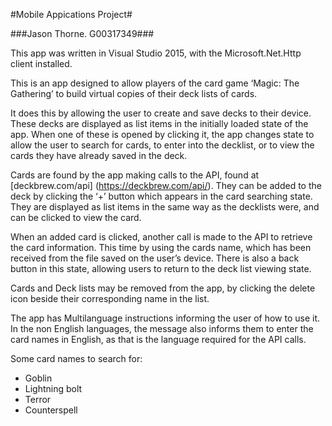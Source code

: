 #Mobile Appications Project#

###Jason Thorne. G00317349###

This app was written in Visual Studio 2015, with the Microsoft.Net.Http client installed.  

This is an app designed to allow players of the card game ‘Magic: The Gathering’ to build virtual copies of their deck lists of cards.

It does this by allowing the user to create and save decks to their device. These decks are displayed as list items in the initially loaded state of the app. When one of these is opened by clicking it, the app changes state to allow the user to search for cards, to enter into the decklist, or to view the cards they have already saved in the deck.

Cards are found by the app making calls to the API, found at [deckbrew.com/api] (https://deckbrew.com/api/). 
They can be added to the deck by clicking the ‘+’ button which appears in the card searching state. They are displayed as list items in the same way as the decklists were, and can be clicked to view the card. 

When an added card is clicked, another call is made to the API to retrieve the card information. This time by using the cards name, which has been received from the file saved on the user’s device. There is also a back button in this state, allowing users to return to the deck list viewing state. 

Cards and Deck lists may be removed from the app, by clicking the delete icon beside their corresponding name in the list. 

The app has Multilanguage instructions informing the user of how to use it. In the non English languages, the message also informs them to enter the card names in English, as that is the language required for the API calls. 

Some card names to search for: 

*	Goblin
*	Lightning bolt
*	Terror
*	Counterspell
